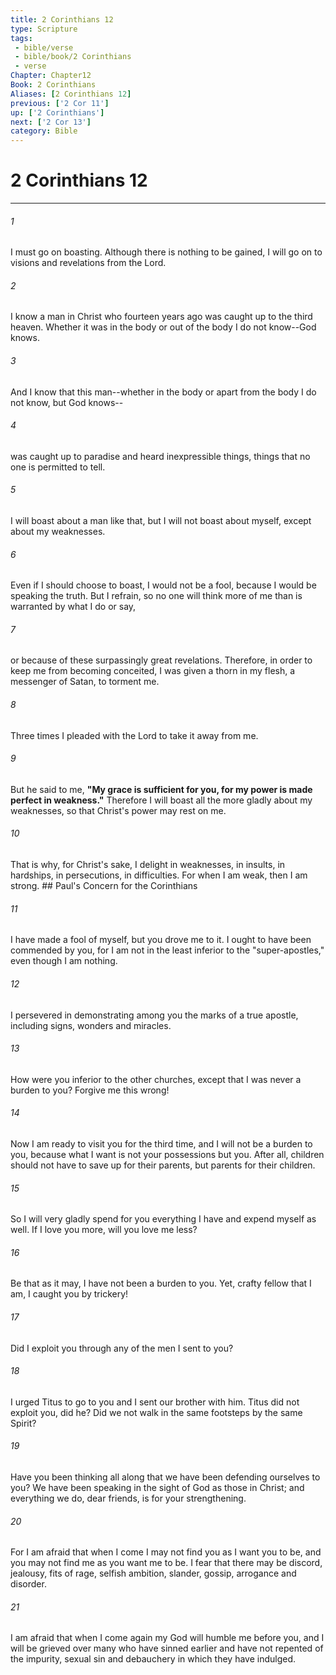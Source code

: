 ```yaml
---
title: 2 Corinthians 12
type: Scripture
tags:
 - bible/verse
 - bible/book/2 Corinthians
 - verse
Chapter: Chapter12
Book: 2 Corinthians
Aliases: [2 Corinthians 12]
previous: ['2 Cor 11']
up: ['2 Corinthians']
next: ['2 Cor 13']
category: Bible
---
```

# 2 Corinthians 12

***


###### 1 
I must go on boasting. Although there is nothing to be gained, I will go on to visions and revelations from the Lord. 

###### 2 
I know a man in Christ who fourteen years ago was caught up to the third heaven. Whether it was in the body or out of the body I do not know--God knows. 

###### 3 
And I know that this man--whether in the body or apart from the body I do not know, but God knows-- 

###### 4 
was caught up to paradise and heard inexpressible things, things that no one is permitted to tell. 

###### 5 
I will boast about a man like that, but I will not boast about myself, except about my weaknesses. 

###### 6 
Even if I should choose to boast, I would not be a fool, because I would be speaking the truth. But I refrain, so no one will think more of me than is warranted by what I do or say, 

###### 7 
or because of these surpassingly great revelations. Therefore, in order to keep me from becoming conceited, I was given a thorn in my flesh, a messenger of Satan, to torment me. 

###### 8 
Three times I pleaded with the Lord to take it away from me. 

###### 9 
But he said to me, **"My grace is sufficient for you, for my power is made perfect in weakness."** Therefore I will boast all the more gladly about my weaknesses, so that Christ's power may rest on me. 

###### 10 
That is why, for Christ's sake, I delight in weaknesses, in insults, in hardships, in persecutions, in difficulties. For when I am weak, then I am strong. ## Paul's Concern for the Corinthians 

###### 11 
I have made a fool of myself, but you drove me to it. I ought to have been commended by you, for I am not in the least inferior to the "super-apostles," even though I am nothing. 

###### 12 
I persevered in demonstrating among you the marks of a true apostle, including signs, wonders and miracles. 

###### 13 
How were you inferior to the other churches, except that I was never a burden to you? Forgive me this wrong! 

###### 14 
Now I am ready to visit you for the third time, and I will not be a burden to you, because what I want is not your possessions but you. After all, children should not have to save up for their parents, but parents for their children. 

###### 15 
So I will very gladly spend for you everything I have and expend myself as well. If I love you more, will you love me less? 

###### 16 
Be that as it may, I have not been a burden to you. Yet, crafty fellow that I am, I caught you by trickery! 

###### 17 
Did I exploit you through any of the men I sent to you? 

###### 18 
I urged Titus to go to you and I sent our brother with him. Titus did not exploit you, did he? Did we not walk in the same footsteps by the same Spirit? 

###### 19 
Have you been thinking all along that we have been defending ourselves to you? We have been speaking in the sight of God as those in Christ; and everything we do, dear friends, is for your strengthening. 

###### 20 
For I am afraid that when I come I may not find you as I want you to be, and you may not find me as you want me to be. I fear that there may be discord, jealousy, fits of rage, selfish ambition, slander, gossip, arrogance and disorder. 

###### 21 
I am afraid that when I come again my God will humble me before you, and I will be grieved over many who have sinned earlier and have not repented of the impurity, sexual sin and debauchery in which they have indulged. 

